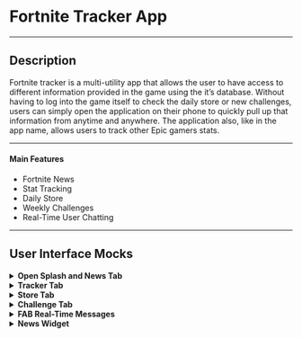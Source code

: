 # Fortnite Tracker App
----
## Description

Fortnite tracker is a multi-utility app that allows the user to have access to different information provided in the game using the it’s database. Without having to log into the game itself to check the daily store or new challenges, users can simply open the application on their phone to quickly pull up that information from anytime and anywhere. The application also, like in the app name, allows users to track other Epic gamers stats.

----

#### Main Features
  * Fortnite News
  * Stat Tracking
  * Daily Store
  * Weekly Challenges
  * Real-Time User Chatting
  
----
## User Interface Mocks

<details> 
 <summary> <b>Open Splash and News Tab</b> </summary>
   <p>
<img  width="200" src="https://user-images.githubusercontent.com/41648600/56452596-5b095980-6300-11e9-9136-77a8d77557ba.PNG"><img  width="200" src="https://user-images.githubusercontent.com/41648600/56452675-cf90c800-6301-11e9-832d-91ff2ddd6ba3.PNG">
 </p>
 </details>

<details>
 <summary> <b>Tracker Tab</b> </summary>
 <p>
  <img width="200" src="https://user-images.githubusercontent.com/41648600/56452665-cef83180-6301-11e9-865e-5d1dabe54282.PNG"><img width="200" src="https://user-images.githubusercontent.com/41648600/56452666-cef83180-6301-11e9-8347-c5fad8517596.PNG">
 </p>
 </details>

<details>
 <summary><b>Store Tab</b></summary>
 <p>
  <img width="200" src="https://user-images.githubusercontent.com/41648600/56452664-cef83180-6301-11e9-9b3f-2a6ac9eeaf29.PNG">
 </p>
</details>

<details>
 <summary><b>Challenge Tab</b></summary>
 <p>
  <img width="200" src="https://user-images.githubusercontent.com/41648600/56452667-cef83180-6301-11e9-8a96-65d8a2fb9a65.PNG"><img width="200" src="https://user-images.githubusercontent.com/41648600/56452668-cef83180-6301-11e9-958e-32667b8ba3ca.PNG">
<img width="200" src="https://user-images.githubusercontent.com/41648600/56452669-cef83180-6301-11e9-97eb-c1c3181a3e5e.PNG">
<img width="200" src="https://user-images.githubusercontent.com/41648600/56452670-cef83180-6301-11e9-8218-cbe807d0dd99.PNG">
 </p>
</details>

<details>
 <summary><b>FAB Real-Time Messages</b></summary>
 <p>
  <img width="200" src="https://user-images.githubusercontent.com/41648600/56452661-cef83180-6301-11e9-825c-29510e87a763.PNG">
 </p>
</details>

<details>
 <summary><b>News Widget</b></summary>
 <p>
  <img width="200" src="https://user-images.githubusercontent.com/41648600/56452676-cf90c800-6301-11e9-9c54-94a56aad6f88.PNG">

 </p>
</details>
